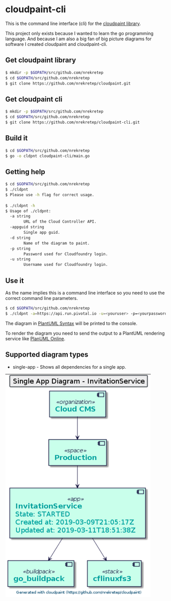 # cloudpaint-cli

This is the command line interface (cli) for the [cloudpaint library](https://github.com/nrekretep/cloudpaint).

This project only exists because I wanted to learn the go programming language. And because I am also a big fan of big picture diagrams for software I created cloudpaint and cloudpaint-cli.

## Get cloudpaint library

```bash
$ mkdir -p $GOPATH/src/github.com/nrekretep
$ cd $GOPATH/src/github.com/nrekretep
$ git clone https://github.com/nrekretep/cloudpaint.git
```

## Get cloudpaint cli

```bash
$ mkdir -p $GOPATH/src/github.com/nrekretep
$ cd $GOPATH/src/github.com/nrekretep
$ git clone https://github.com/nrekretep/cloudpaint-cli.git
```
## Build it
```bash
$ cd $GOPATH/src/github.com/nrekretep
$ go -o cldpnt cloudpaint-cli/main.go
```
## Getting help

```bash
$ cd $GOPATH/src/github.com/nrekretep
$ ./cldpnt
$ Please use -h flag for correct usage.

$ ./cldpnt -h
$ Usage of ./cldpnt:
  -a string
    	URL of the Cloud Controller API.
  -appguid string
    	Single app guid.
  -d string
    	Name of the diagram to paint.
  -p string
    	Password used for Cloudfoundry login.
  -u string
    	Username used for Cloudfoundry login.
```

## Use it

As the name implies this is a command line interface so you need to use the correct command line parameters. 

```bash
$ cd $GOPATH/src/github.com/nrekretep
$ ./cldpnt -a=https://api.run.pivotal.io -u=<youruser> -p=<yourpassword> -d=single-app -appguid=<yourappguid>
```

The diagram in [PlantUML Syntax](http://www.plantuml.com/) will be printed to the console. 

To render the diagram you need to send the output to a PlantUML rendering service like [PlanUML Online](http://www.plantuml.com/plantuml/uml/).

## Supported diagram types

* single-app - Shows all dependencies for a single app.

![](docs/images/simple-app-diagram.png)